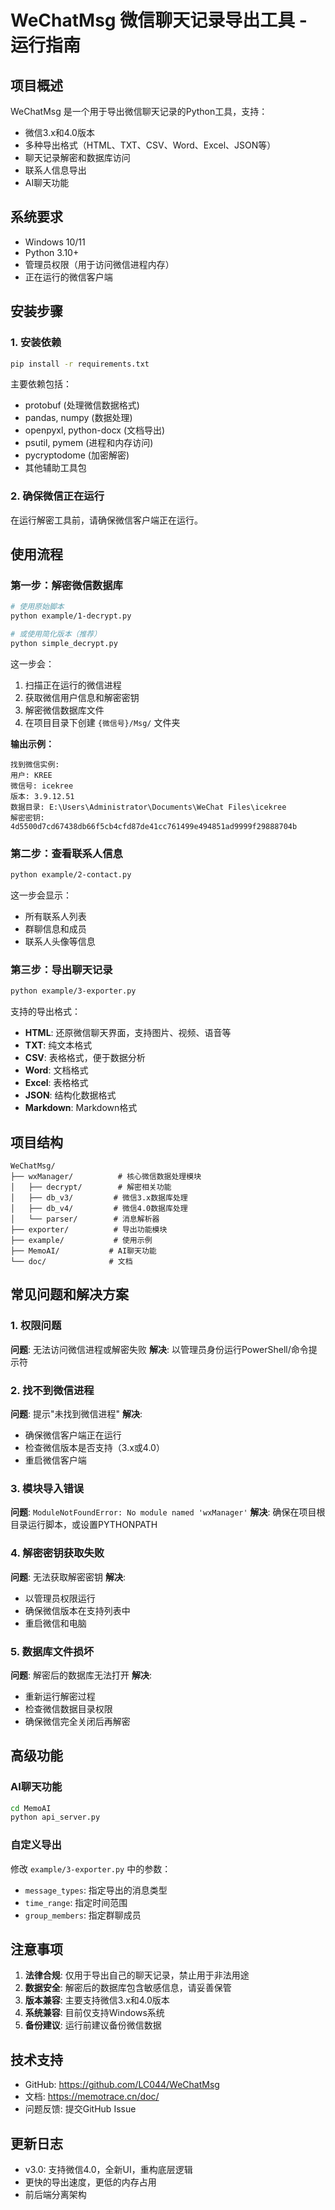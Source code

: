 # WeChatMsg 微信聊天记录导出工具 - 运行指南

## 项目概述

WeChatMsg 是一个用于导出微信聊天记录的Python工具，支持：
- 微信3.x和4.0版本
- 多种导出格式（HTML、TXT、CSV、Word、Excel、JSON等）
- 聊天记录解密和数据库访问
- 联系人信息导出
- AI聊天功能

## 系统要求

- Windows 10/11
- Python 3.10+
- 管理员权限（用于访问微信进程内存）
- 正在运行的微信客户端

## 安装步骤

### 1. 安装依赖

```bash
pip install -r requirements.txt
```

主要依赖包括：
- protobuf (处理微信数据格式)
- pandas, numpy (数据处理)
- openpyxl, python-docx (文档导出)
- psutil, pymem (进程和内存访问)
- pycryptodome (加密解密)
- 其他辅助工具包

### 2. 确保微信正在运行

在运行解密工具前，请确保微信客户端正在运行。

## 使用流程

### 第一步：解密微信数据库

```bash
# 使用原始脚本
python example/1-decrypt.py

# 或使用简化版本（推荐）
python simple_decrypt.py
```

这一步会：
1. 扫描正在运行的微信进程
2. 获取微信用户信息和解密密钥
3. 解密微信数据库文件
4. 在项目目录下创建 `{微信号}/Msg/` 文件夹

**输出示例：**
```
找到微信实例:
用户: KREE
微信号: icekree
版本: 3.9.12.51
数据目录: E:\Users\Administrator\Documents\WeChat Files\icekree
解密密钥: 4d5500d7cd67438db66f5cb4cfd87de41cc761499e494851ad9999f29888704b
```

### 第二步：查看联系人信息

```bash
python example/2-contact.py
```

这一步会显示：
- 所有联系人列表
- 群聊信息和成员
- 联系人头像等信息

### 第三步：导出聊天记录

```bash
python example/3-exporter.py
```

支持的导出格式：
- **HTML**: 还原微信聊天界面，支持图片、视频、语音等
- **TXT**: 纯文本格式
- **CSV**: 表格格式，便于数据分析
- **Word**: 文档格式
- **Excel**: 表格格式
- **JSON**: 结构化数据格式
- **Markdown**: Markdown格式

## 项目结构

```
WeChatMsg/
├── wxManager/          # 核心微信数据处理模块
│   ├── decrypt/        # 解密相关功能
│   ├── db_v3/         # 微信3.x数据库处理
│   ├── db_v4/         # 微信4.0数据库处理
│   └── parser/        # 消息解析器
├── exporter/          # 导出功能模块
├── example/           # 使用示例
├── MemoAI/           # AI聊天功能
└── doc/              # 文档
```

## 常见问题和解决方案

### 1. 权限问题
**问题**: 无法访问微信进程或解密失败
**解决**: 以管理员身份运行PowerShell/命令提示符

### 2. 找不到微信进程
**问题**: 提示"未找到微信进程"
**解决**: 
- 确保微信客户端正在运行
- 检查微信版本是否支持（3.x或4.0）
- 重启微信客户端

### 3. 模块导入错误
**问题**: `ModuleNotFoundError: No module named 'wxManager'`
**解决**: 确保在项目根目录运行脚本，或设置PYTHONPATH

### 4. 解密密钥获取失败
**问题**: 无法获取解密密钥
**解决**: 
- 以管理员权限运行
- 确保微信版本在支持列表中
- 重启微信和电脑

### 5. 数据库文件损坏
**问题**: 解密后的数据库无法打开
**解决**: 
- 重新运行解密过程
- 检查微信数据目录权限
- 确保微信完全关闭后再解密

## 高级功能

### AI聊天功能
```bash
cd MemoAI
python api_server.py
```

### 自定义导出
修改 `example/3-exporter.py` 中的参数：
- `message_types`: 指定导出的消息类型
- `time_range`: 指定时间范围
- `group_members`: 指定群聊成员

## 注意事项

1. **法律合规**: 仅用于导出自己的聊天记录，禁止用于非法用途
2. **数据安全**: 解密后的数据库包含敏感信息，请妥善保管
3. **版本兼容**: 主要支持微信3.x和4.0版本
4. **系统兼容**: 目前仅支持Windows系统
5. **备份建议**: 运行前建议备份微信数据

## 技术支持

- GitHub: https://github.com/LC044/WeChatMsg
- 文档: https://memotrace.cn/doc/
- 问题反馈: 提交GitHub Issue

## 更新日志

- v3.0: 支持微信4.0，全新UI，重构底层逻辑
- 更快的导出速度，更低的内存占用
- 前后端分离架构